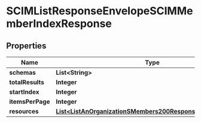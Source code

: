 

# SCIMListResponseEnvelopeSCIMMemberIndexResponse


## Properties

| Name | Type | Description | Notes |
|------------ | ------------- | ------------- | -------------|
|**schemas** | **List&lt;String&gt;** |  |  |
|**totalResults** | **Integer** |  |  |
|**startIndex** | **Integer** |  |  |
|**itemsPerPage** | **Integer** |  |  |
|**resources** | [**List&lt;ListAnOrganizationSMembers200ResponseResourcesInner&gt;**](ListAnOrganizationSMembers200ResponseResourcesInner.md) |  |  |



